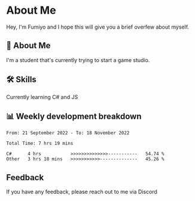 
# About Me

Hey, I'm Fumiyo and I hope this will give you a brief overfew about myself.


## 🚀 About Me
I'm a student that's currently trying to start a game studio.


## 🛠 Skills

Currently learning C# and JS


## 📊 Weekly development breakdown
<!--START_SECTION:waka-->

```text
From: 21 September 2022 - To: 18 November 2022

Total Time: 7 hrs 19 mins

C#      4 hrs           >>>>>>>>>>>>>>-----------   54.74 %
Other   3 hrs 18 mins   >>>>>>>>>>>--------------   45.26 %
```

<!--END_SECTION:waka-->


## Feedback

If you have any feedback, please reach out to me via Discord
